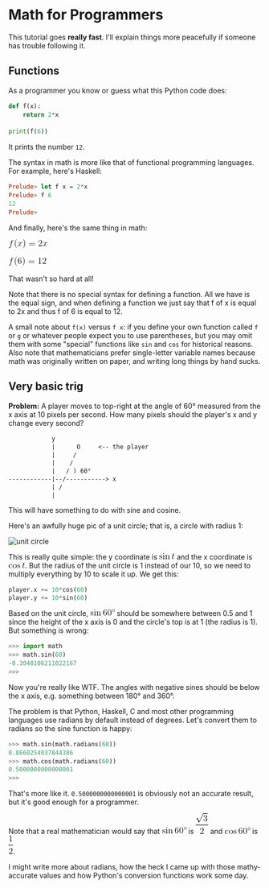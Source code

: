 # Math for Programmers

This tutorial goes **really fast**. I'll explain things more peacefully
if someone has trouble following it.

## Functions

As a programmer you know or guess what this Python code does:

```python
def f(x):
    return 2*x

print(f(6))
```

It prints the number `12`.

The syntax in math is more like that of functional programming
languages. For example, here's Haskell:

```haskell
Prelude> let f x = 2*x
Prelude> f 6
12
Prelude>
```

And finally, here's the same thing in math:

![math:f(x)=2x][]

![math:f(6)=12][]

That wasn't so hard at all!

Note that there is no special syntax for defining a function. All we have is the
equal sign, and when defining a function we just say that f of x is equal to 2x
and thus f of 6 is equal to 12.

A small note about `f(x)` versus `f x`: if you define your own function called
`f` or `g` or whatever people expect you to use parentheses, but you may omit
them with some "special" functions like `sin` and `cos` for historical reasons.
Also note that mathematicians prefer single-letter variable names because math
was originally written on paper, and writing long things by hand sucks.

## Very basic trig

**Problem:** A player moves to top-right at the angle of 60° measured from the
x axis at 10 pixels per second. How many pixels should the player's x and y
change every second?


```
            y
            |      O     <-- the player
            |     /
            |    /
            |   / ) 60°
------------|--/-----------> x
            | /
            |
```

This will have something to do with sine and cosine.

Here's an awfully huge pic of a unit circle; that is, a circle with radius 1:

![unit circle](https://upload.wikimedia.org/wikipedia/commons/thumb/8/8f/Unit_circle.svg/600px-Unit_circle.svg.png)

This is really quite simple: the y coordinate is ![math:\sin t][] and the x
coordinate is ![math:\cos t][]. But the radius of the unit circle is 1 instead of
our 10, so we need to multiply everything by 10 to scale it up. We get this:

```python
player.x += 10*cos(60)
player.y += 10*sin(60)
```

Based on the unit circle, ![math:\sin 60\degree][] should be somewhere between
0.5 and 1 since the height of the x axis is 0 and the circle's top is at 1 (the
radius is 1). But something is wrong:

```python
>>> import math
>>> math.sin(60)
-0.3048106211022167
>>>
```

Now you're really like WTF. The angles with negative sines should be below the
x axis, e.g. something between 180° and 360°.

The problem is that Python, Haskell, C and most other programming languages use
radians by default instead of degrees. Let's convert them to radians so the sine
function is happy:

```python
>>> math.sin(math.radians(60))
0.8660254037844386
>>> math.cos(math.radians(60))
0.5000000000000001
>>> 
```

That's more like it. `0.5000000000000001` is obviously not an accurate result,
but it's good enough for a programmer.

Note that a real mathematician would say that ![math:\sin 60\degree][] is
![math:\frac{\sqrt{3}}{2}][] and ![math:\cos 60\degree][] is ![math:\frac{1}{2}][].

I might write more about radians, how the heck I came up with those
mathy-accurate values and how Python's conversion functions work some day.

[math:f(x)=2x]: images/math/080320743c76f725cd1f62a2c774c4e6.gif
[math:f(6)=12]: images/math/152e1ca519e8fcf69c2dbda118348af2.gif
[math:\sin t]: images/math/5732d78efedc927ac0d505b0b839d142.gif
[math:\cos t]: images/math/4d3eb39ad6e06c939af4dee7de899759.gif
[math:\sin 60\degree]: images/math/10eb7bf694bb1144845276b2337dd629.gif
[math:\sin 60\degree]: images/math/10eb7bf694bb1144845276b2337dd629.gif
[math:\frac{\sqrt{3}}{2}]: images/math/aed430fdf4c64058b58e05bf9ccbbbde.gif
[math:\cos 60\degree]: images/math/9964a77a0f345afa9b62df0d64c7993b.gif
[math:\frac{1}{2}]: images/math/93b05c90d14a117ba52da1d743a43ab1.gif
